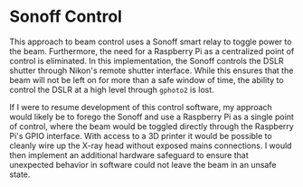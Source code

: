 # Sonoff Control

This approach to beam control uses a Sonoff smart relay to toggle
power to the beam. Furthermore, the need for a Raspberry Pi as a
centralized point of control is eliminated. In this implementation,
the Sonoff controls the DSLR shutter through Nikon's remote shutter
interface. While this ensures that the beam will not be left on for
more than a safe window of time, the ability to control the DSLR at a
high level through `gphoto2` is lost.

If I were to resume development of this control software, my approach
would likely be to forego the Sonoff and use a Raspberry Pi as a
single point of control, where the beam would be toggled directly
through the Raspberry Pi's GPIO interface. With access to a 3D printer
it would be possible to cleanly wire up the X-ray head without exposed
mains connections. I would then implement an additional hardware
safeguard to ensure that unexpected behavior in software could not
leave the beam in an unsafe state.
